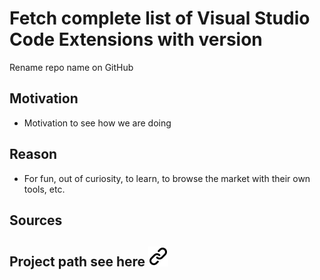 <!-- To comply with the format -->

# Fetch complete list of Visual Studio Code Extensions with version

Rename repo name on GitHub

## Motivation

- Motivation to see how we are doing

## Reason

- For fun, out of curiosity, to learn, to browse the market with their own tools, etc.
  
## Sources

## Project path see here [![alt text][1]](./project_path.md)
<!-- Link sign - Don't Found a better way :-( - You know a better method? - send me a email -->
[1]: ./img/link_symbol.svg